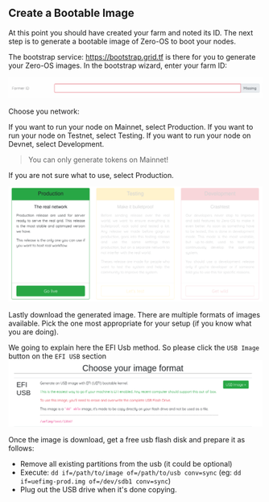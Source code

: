 ## Create a Bootable Image

At this point you should have created your farm and noted its ID. The next step is to generate a bootable image of Zero-OS to boot your nodes.

The bootstrap service: https://bootstrap.grid.tf is there for you to generate your Zero-OS images.
In the bootstrap wizard, enter your farm ID:

![boostrap farmer ID](./img/bootstap_farmid.png)

Choose you network:

If you want to run your node on Mainnet, select Production.
If you want to run your node on Testnet, select Testing.
If you want to run your node on Devnet, select Development.

> You can only generate tokens on Mainnet!

If you are not sure what to use, select Production.

![boostrap network selection](./img/bootstap_network.png)

Lastly download the generated image. There are multiple formats of images available. Pick the one most appropriate for your setup (if you know what you are doing).

We going to explain here the EFI Usb method. So please click the `USB Image` button on the `EFI USB` section
![efi usb](./img/efi_usb_option.png)

Once the image is download, get a free usb flash disk and prepare it as follows:

- Remove all existing partitions from the usb (it could be optional)
- Execute: `dd if=/path/to/image of=/path/to/usb conv=sync` (eg: `dd if=uefimg-prod.img of=/dev/sdb1 conv=sync`)
- Plug out the USB drive when it's done copying.


